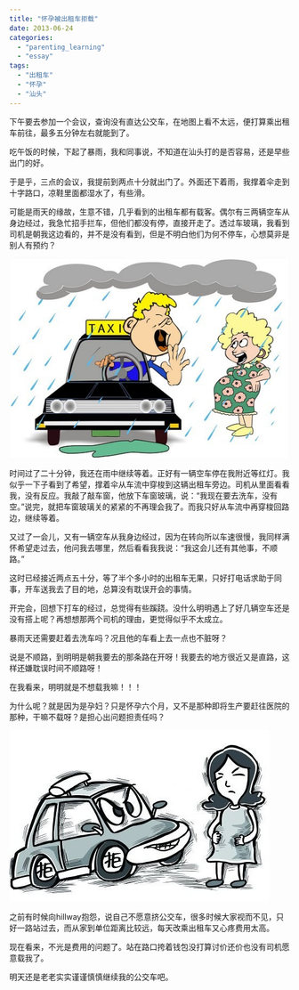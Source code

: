 ```yaml
---
title: "怀孕被出租车拒载"
date: 2013-06-24
categories: 
  - "parenting_learning"
  - "essay"
tags: 
  - "出租车"
  - "怀孕"
  - "汕头"
---
```


下午要去参加一个会议，查询没有直达公交车，在地图上看不太远，便打算乘出租车前往，最多五分钟左右就能到了。

吃午饭的时候，下起了暴雨，我和同事说，不知道在汕头打的是否容易，还是早些出门的好。

于是乎，三点的会议，我提前到两点十分就出门了。外面还下着雨，我撑着伞走到十字路口，凉鞋里面都湿水了，有些滑。

可能是雨天的缘故，生意不错，几乎看到的出租车都有载客。偶尔有三两辆空车从身边经过，我急忙招手拦车，但他们都没有停，直接开走了。透过车玻璃，我看到司机是朝我这边看的，并不是没有看到，但是不明白他们为何不停车，心想莫非是别人有预约？

![MAIN201208091357000174450816816](images/9124342421_9a3d8aef66_z.jpg)

时间过了二十分钟，我还在雨中继续等着。正好有一辆空车停在我附近等红灯。我似乎一下子看到了希望，撑着伞从车流中穿梭到这辆出租车旁边。司机从里面看看我，没有反应。我敲了敲车窗，他放下车窗玻璃，说：“我现在要去洗车，没有空。”说完，就把车窗玻璃关的紧紧的不再理会我了。而我只好从车流中再穿梭回路边，继续等着。

又过了一会儿，又有一辆空车从我身边经过，因为在转向所以车速很慢，我同样满怀希望走过去，他问我去哪里，然后看看我我说：“我这会儿还有其他事，不顺路。”

这时已经接近两点五十分，等了半个多小时的出租车无果，只好打电话求助于同事，开车送我去了目的地，总算没有耽误开会的事情。

开完会，回想下打车的经过，总觉得有些蹊跷。没什么明明遇上了好几辆空车还是没有搭上呢？再想想那两个司机的理由，更觉得似乎不太成立。

暴雨天还需要赶着去洗车吗？况且他的车看上去一点也不脏呀？

说是不顺路，到明明是朝我要去的那条路在开呀！我要去的地方很近又是直路，这样还嫌耽误时间不顺路呀！

在我看来，明明就是不想载我嘛！！！

为什么呢？就是因为是孕妇？只是怀孕六个月，又不是那种即将生产要赶往医院的那种，干嘛不载呀？是担心出问题担责任吗？

![2013052409150777575](images/9126562084_5fa3329510_z.jpg)

之前有时候向hillway抱怨，说自己不愿意挤公交车，很多时候大家视而不见，只好一路站过去，而从家到单位距离比较远，每天改乘出租车又心疼费用太高。

现在看来，不光是费用的问题了。站在路口挎着钱包没打算讨价还价也没有司机愿意载我了。

明天还是老老实实谨谨慎慎继续我的公交车吧。
